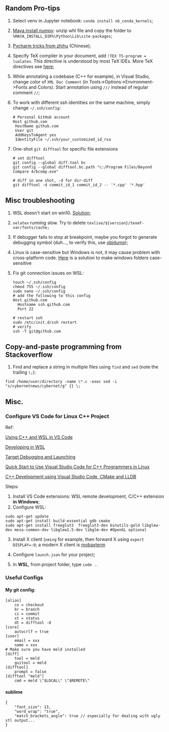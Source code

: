 ## Random Pro-tips

1. Select venv in Jupyter notebook: `conda install nb_conda_kernels`;

2. [Maya install numpy](https://forums.autodesk.com/t5/maya-programming/guide-how-to-install-numpy-scipy-in-maya-windows-64-bit/td-p/5796722): unzip whl file and copy the folder to `%MAYA_INSTALL_DIR%\Python\Lib\site-packages`;

3. [Pycharm tricks from zhihu](https://zhuanlan.zhihu.com/p/60383815) (Chinese);

4. Specify TeX compiler in your document, add `!TEX TS-program = lualatex`. This directive is understood by most TeX IDEs. More TeX directives see [here](https://tex.stackexchange.com/questions/78101/when-and-why-should-i-use-tex-ts-program-and-tex-encoding);

5. While annotating a codebase (C++ for example), in Visual Studio, change color of `XML Doc Comment` (in Tools->Options->Environment->Fonts and Colors). Start annotation using `///` instead of regular comment `//`;

6. To work with different ssh identities on the same machine, simply change `~/.ssh/config`:

    ```
    # Personal GitHub account
    Host github.com
     HostName github.com
     User git
     AddKeysToAgent yes
     IdentityFile ~/.ssh/your_customized_id_rsa
    ```

7. One-shot `git difftool` for specific file extensions

    ```
    # set difftool
    git config --global diff.tool bc
    git config --global difftool.bc.path "c:/Program Files/Beyond Compare 4/bcomp.exe"
    
    # diff in one shot, -d for dir-diff
    git difftool -d commit_id_1 commit_id_2 -- '*.cpp' '*.hpp'
    ```

    



## Misc troubleshooting

1. WSL doesn't start on win10. [Solution](https://superuser.com/questions/1275505/wsl-bash-doesnt-start);

2. `xelatex` running slow. Try to delete `texlive/${version}/texmf-var/fonts/cache;`

3. If debugger fails to stop at breakpoint, maybe you forgot to generate debugging symbol (duh..., to verify this, use [objdump](https://stackoverflow.com/questions/3284112/how-to-check-if-program-was-compiled-with-debug-symbols));

4. Linux is case-sensitive but Windows is not, it may cause problem with cross-platform code. [Here](https://www.howtogeek.com/354220/how-to-enable-case-sensitive-folders-on-windows-10/) is a solution to make windows folders case-sensitive

5. Fix git connection issues on WSL:

   ```
   touch ~/.ssh/config
   chmod 755 ~/.ssh/config
   sudo nano ~/.ssh/config
   # add the following to this config
   Host github.com
     Hostname ssh.github.com
     Port 22
     
   # restart ssh
   sudo /etc/init.d/ssh restart
   # verify
   ssh -T git@github.com
   ```

   



## Copy-and-paste programming from Stackoverflow

1. Find and replace a string in multiple files using `find` and `sed` (note the trailing `\;`):

```
find /home/user/directory -name \*.c -exec sed -i "s/cybernetnews/cybernet/g" {} \;
```



## Misc.

### Configure VS Code for Linux C++ Project

Ref:

[Using C++ and WSL in VS Code](https://code.visualstudio.com/docs/cpp/config-wsl)

[Developing in WSL](https://code.visualstudio.com/docs/remote/wsl)

[Target Debugging and Launching](https://vector-of-bool.github.io/docs/vscode-cmake-tools/debugging.html)

[Quick Start to Use Visual Studio Code for C++ Programmers in Linux](https://www.codeproject.com/Articles/1184735/Quick-Start-to-Use-Visual-Studio-Code-for-Cplusplu)

[C++ Development using Visual Studio Code, CMake and LLDB](https://medium.com/audelabs/c-development-using-visual-studio-code-cmake-and-lldb-d0f13d38c563)

Steps:

1. Install VS Code extensions: WSL remote development, C/C++ extension **in Windows**;
2. Configure WSL:

```
sudo apt-get update
sudo apt-get install build-essential gdb cmake
sudo apt-get install freeglut3  freeglut3-dev binutils-gold libglew-dev mesa-common-dev libglew1.5-dev libglm-dev #OpenGL optional
```

3. Install X client (`xming` for example, then forward X using `export DISPLAY=:0`; a modern X client is [mobaxterm](https://mobaxterm.mobatek.net/features.html)

4. Configure `launch.json` for your project;

5. In **WSL**, from project folder, type `code .`.

   

### Useful Configs
#### My git config:

```
[alias]
	co = checkout
	br = branch
	ci = commit
	st = status
	dt = difftool -d
[core]
	autocrlf = true
[user]
	email = xxx
	name = xxx
# Make sure you have meld installed
[diff] 
	tool = meld
	guitool = meld
[difftool]
	prompt = false
[difftool "meld"]
	cmd = meld \"$LOCAL\" \"$REMOTE\"
```

#### sublime

```
{
	"font_size": 13,
    "word_wrap": "true",
    "match_brackets_angle": true // especially for dealing with ugly stl output...
}
```

